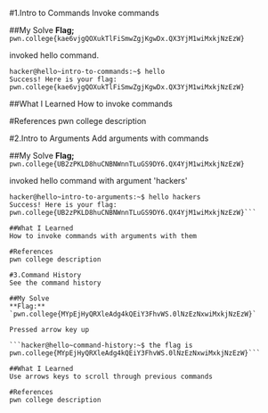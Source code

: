 #1.Intro to Commands
Invoke commands

##My Solve
**Flag;** `pwn.college{kae6vjgQOXukTlFiSmwZgjKgwDx.QX3YjM1wiMxkjNzEzW}`

invoked hello command.

```
hacker@hello~intro-to-commands:~$ hello
Success! Here is your flag:
pwn.college{kae6vjgQOXukTlFiSmwZgjKgwDx.QX3YjM1wiMxkjNzEzW}
```

##What I Learned
How to invoke commands

#References
pwn college description

#2.Intro to Arguments
Add arguments with commands

##My Solve
**Flag;** `pwn.college{UB2zPKLD8huCNBNWnnTLuGS9DY6.QX4YjM1wiMxkjNzEzW}`

invoked hello command with argument 'hackers'


```
hacker@hello~intro-to-arguments:~$ hello hackers
Success! Here is your flag:
pwn.college{UB2zPKLD8huCNBNWnnTLuGS9DY6.QX4YjM1wiMxkjNzEzW}```

##What I Learned
How to invoke commands with arguments with them

#References
pwn college description

#3.Command History
See the command history

##My Solve
**Flag:** `pwn.college{MYpEjHyQRXleAdg4kQEiY3FhvWS.0lNzEzNxwiMxkjNzEzW}`

Pressed arrow key up

```hacker@hello~command-history:~$ the flag is pwn.college{MYpEjHyQRXleAdg4kQEiY3FhvWS.0lNzEzNxwiMxkjNzEzW}```

##What I Learned
Use arrows keys to scroll through previous commands

#References
pwn college description
